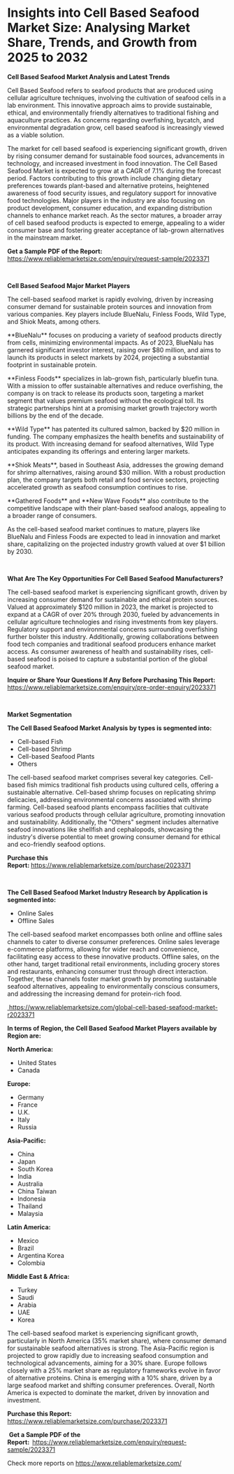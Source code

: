 <p><h1>Insights into Cell Based Seafood Market Size: Analysing Market Share, Trends, and Growth from 2025 to 2032</h1></p><p><strong>Cell Based Seafood Market Analysis and Latest Trends</strong></p>
<p><p>Cell Based Seafood refers to seafood products that are produced using cellular agriculture techniques, involving the cultivation of seafood cells in a lab environment. This innovative approach aims to provide sustainable, ethical, and environmentally friendly alternatives to traditional fishing and aquaculture practices. As concerns regarding overfishing, bycatch, and environmental degradation grow, cell based seafood is increasingly viewed as a viable solution.</p><p>The market for cell based seafood is experiencing significant growth, driven by rising consumer demand for sustainable food sources, advancements in technology, and increased investment in food innovation. The Cell Based Seafood Market is expected to grow at a CAGR of 7.1% during the forecast period. Factors contributing to this growth include changing dietary preferences towards plant-based and alternative proteins, heightened awareness of food security issues, and regulatory support for innovative food technologies. Major players in the industry are also focusing on product development, consumer education, and expanding distribution channels to enhance market reach. As the sector matures, a broader array of cell based seafood products is expected to emerge, appealing to a wider consumer base and fostering greater acceptance of lab-grown alternatives in the mainstream market.</p></p>
<p><strong>Get a Sample PDF of the Report:&nbsp;</strong> <a href="https://www.reliablemarketsize.com/enquiry/request-sample/2023371?utm_campaign=2297&utm_medium=2&utm_source=Github&utm_content=ia&utm_term=14022025&utm_id=cell-based-seafood">https://www.reliablemarketsize.com/enquiry/request-sample/2023371</a></p>
<p>&nbsp;</p>
<p><strong>Cell Based Seafood Major Market Players</strong></p>
<p><p>The cell-based seafood market is rapidly evolving, driven by increasing consumer demand for sustainable protein sources and innovation from various companies. Key players include BlueNalu, Finless Foods, Wild Type, and Shiok Meats, among others.</p><p>**BlueNalu** focuses on producing a variety of seafood products directly from cells, minimizing environmental impacts. As of 2023, BlueNalu has garnered significant investor interest, raising over $80 million, and aims to launch its products in select markets by 2024, projecting a substantial footprint in sustainable protein.</p><p>**Finless Foods** specializes in lab-grown fish, particularly bluefin tuna. With a mission to offer sustainable alternatives and reduce overfishing, the company is on track to release its products soon, targeting a market segment that values premium seafood without the ecological toll. Its strategic partnerships hint at a promising market growth trajectory worth billions by the end of the decade.</p><p>**Wild Type** has patented its cultured salmon, backed by $20 million in funding. The company emphasizes the health benefits and sustainability of its product. With increasing demand for seafood alternatives, Wild Type anticipates expanding its offerings and entering larger markets.</p><p>**Shiok Meats**, based in Southeast Asia, addresses the growing demand for shrimp alternatives, raising around $30 million. With a robust production plan, the company targets both retail and food service sectors, projecting accelerated growth as seafood consumption continues to rise.</p><p>**Gathered Foods** and **New Wave Foods** also contribute to the competitive landscape with their plant-based seafood analogs, appealing to a broader range of consumers.</p><p>As the cell-based seafood market continues to mature, players like BlueNalu and Finless Foods are expected to lead in innovation and market share, capitalizing on the projected industry growth valued at over $1 billion by 2030.</p></p>
<p>&nbsp;</p>
<p><strong>What Are The Key Opportunities For Cell Based Seafood Manufacturers?</strong></p>
<p><p>The cell-based seafood market is experiencing significant growth, driven by increasing consumer demand for sustainable and ethical protein sources. Valued at approximately $120 million in 2023, the market is projected to expand at a CAGR of over 20% through 2030, fueled by advancements in cellular agriculture technologies and rising investments from key players. Regulatory support and environmental concerns surrounding overfishing further bolster this industry. Additionally, growing collaborations between food tech companies and traditional seafood producers enhance market access. As consumer awareness of health and sustainability rises, cell-based seafood is poised to capture a substantial portion of the global seafood market.</p></p>
<p><strong>Inquire or Share Your Questions If Any Before Purchasing This Report:</strong> <a href="https://www.reliablemarketsize.com/enquiry/pre-order-enquiry/2023371?utm_campaign=2297&utm_medium=2&utm_source=Github&utm_content=ia&utm_term=14022025&utm_id=cell-based-seafood">https://www.reliablemarketsize.com/enquiry/pre-order-enquiry/2023371</a></p>
<p>&nbsp;</p>
<p><strong>Market Segmentation</strong></p>
<p><strong>The Cell Based Seafood Market Analysis by types is segmented into:</strong></p>
<p><ul><li>Cell-based Fish</li><li>Cell-based Shrimp</li><li>Cell-based Seafood Plants</li><li>Others</li></ul></p>
<p><p>The cell-based seafood market comprises several key categories. Cell-based fish mimics traditional fish products using cultured cells, offering a sustainable alternative. Cell-based shrimp focuses on replicating shrimp delicacies, addressing environmental concerns associated with shrimp farming. Cell-based seafood plants encompass facilities that cultivate various seafood products through cellular agriculture, promoting innovation and sustainability. Additionally, the "Others" segment includes alternative seafood innovations like shellfish and cephalopods, showcasing the industry's diverse potential to meet growing consumer demand for ethical and eco-friendly seafood options.</p></p>
<p><strong>Purchase this Report:&nbsp;</strong><a href="https://www.reliablemarketsize.com/purchase/2023371?utm_campaign=2297&utm_medium=2&utm_source=Github&utm_content=ia&utm_term=14022025&utm_id=cell-based-seafood">https://www.reliablemarketsize.com/purchase/2023371</a></p>
<p>&nbsp;</p>
<p><strong>The Cell Based Seafood Market Industry Research by Application is segmented into:</strong></p>
<p><ul><li>Online Sales</li><li>Offline Sales</li></ul></p>
<p><p>The cell-based seafood market encompasses both online and offline sales channels to cater to diverse consumer preferences. Online sales leverage e-commerce platforms, allowing for wider reach and convenience, facilitating easy access to these innovative products. Offline sales, on the other hand, target traditional retail environments, including grocery stores and restaurants, enhancing consumer trust through direct interaction. Together, these channels foster market growth by promoting sustainable seafood alternatives, appealing to environmentally conscious consumers, and addressing the increasing demand for protein-rich food.</p></p>
<p><a href="https://www.reliablemarketsize.com/global-cell-based-seafood-market-r2023371?utm_campaign=2297&utm_medium=2&utm_source=Github&utm_content=ia&utm_term=14022025&utm_id=cell-based-seafood">&nbsp;https://www.reliablemarketsize.com/global-cell-based-seafood-market-r2023371</a></p>
<p><strong>In terms of Region, the Cell Based Seafood Market Players available by Region are:</strong></p>
<p>
    <p> <strong> North America: </strong>
        <ul>
            <li>United States</li>
            <li>Canada</li>
        </ul>
        </p> 
    <p> <strong> Europe: </strong>
        <ul>
            <li>Germany</li>
            <li>France</li>
            <li>U.K.</li>
            <li>Italy</li>
            <li>Russia</li>
        </ul>
        </p> 
    <p> <strong> Asia-Pacific: </strong>
        <ul>
            <li>China</li>
            <li>Japan</li>
            <li>South Korea</li>
            <li>India</li>
            <li>Australia</li>
            <li>China Taiwan</li>
            <li>Indonesia</li>
            <li>Thailand</li>
            <li>Malaysia</li>
        </ul>
        </p> 
    <p> <strong> Latin America: </strong>
        <ul>
            <li>Mexico</li>
            <li>Brazil</li>
            <li>Argentina Korea</li>
            <li>Colombia</li>
        </ul>
        </p> 
    <p> <strong> Middle East & Africa: </strong>
        <ul>
            <li>Turkey</li>
            <li>Saudi</li>
            <li>Arabia</li>
            <li>UAE</li>
            <li>Korea</li>
        </ul>
    </p>
    </p>
<p><p>The cell-based seafood market is experiencing significant growth, particularly in North America (35% market share), where consumer demand for sustainable seafood alternatives is strong. The Asia-Pacific region is projected to grow rapidly due to increasing seafood consumption and technological advancements, aiming for a 30% share. Europe follows closely with a 25% market share as regulatory frameworks evolve in favor of alternative proteins. China is emerging with a 10% share, driven by a large seafood market and shifting consumer preferences. Overall, North America is expected to dominate the market, driven by innovation and investment.</p></p>
<p><strong>Purchase this Report: </strong><a href="https://www.reliablemarketsize.com/purchase/2023371?utm_campaign=2297&utm_medium=2&utm_source=Github&utm_content=ia&utm_term=14022025&utm_id=cell-based-seafood">https://www.reliablemarketsize.com/purchase/2023371</a></p>
<p>&nbsp;<strong>Get a Sample PDF of the Report:&nbsp;&nbsp;</strong><a href="https://www.reliablemarketsize.com/enquiry/request-sample/2023371?utm_campaign=2297&utm_medium=2&utm_source=Github&utm_content=ia&utm_term=14022025&utm_id=cell-based-seafood">https://www.reliablemarketsize.com/enquiry/request-sample/2023371</a></p>
<p><strong></strong></p>
<p>Check more reports on <a href="https://www.reliablemarketsize.com/?utm_campaign=2297&utm_medium=2&utm_source=Github&utm_content=ia&utm_term=14022025&utm_id=cell-based-seafood">https://www.reliablemarketsize.com/</a></p>